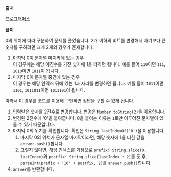 **출처**

[프로그래머스](https://programmers.co.kr/learn/courses/30/lessons/77885)

**풀이**

0의 위치에 따라 구분하여 문제를 풀었습니다. 2개 이하의 비트를 변경해서 자기보다 큰 숫자를 구하려면 크게 2개의 경우가 존재합니다.

1. 마지막 0이 문자열 마지막에 있는 경우   
   이 경우에는 해당 이진수를 가진 숫자에 1을 더하면 됩니다. 예를 들어  `110`이면 `111`, `1010`이면 `1011`이 됩니다.
2. 마지막 0이 문자열 중간에 있는 경우   
   이 경우는 해당 인덱스 뒤에 있는 1과 자리를 변경하면 됩니다. 예를 들어 `1011`이면 `1101`, `1011011`이면 `1011101`이 됩니다.

따라서 이 경우를 코드를 이용해 구현하면 정답을 구할 수 있게 됩니다.

1. 입력받은 숫자를 2진수로 변경합니다. 변경은 `Number.toString(2)`을 이용합니다.
2. 변경된 2진수에 '0'을 붙여줍니다. 0을 붙이는 이유는 `1`로만 이루어진 문자열이 있을 수 있기 때문입니다.
3. 마지막 0의 위치를 확인합니다. 확인은 `String.lastIndexOf('0')`을 이용합니다.
   1. 마지막 0의 위치가 문자열 마지막이라면, 해당 숫자에 1을 더한 값을 `answer.push()`합니다.
   2. 그렇지 않다면, 해당 인덱스를 기점으로 `prefix: String.slice(0, lastIndex)`와 `postfix: String.slice(lastIndex + 2)`를 둔 후, `parseInt(prefix + '10' + postfix, 2)`를 `answer.push()`합니다.
4. `answer`를 반환합니다.

